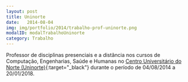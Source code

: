 ```yaml
---
layout: post
title: Uninorte
date:   2014-08-04
img: img/portfolio/2014/trabalho-prof-uninorte.png
modalID: modalTrabalhoUninorte
category: Trabalho
---
```

Professor de disciplinas presenciais e a distância nos cursos de Computação, Engenharias, Saúde e Humanas no [Centro Universitário do Norte (Uninorte)][uninorte]{:target="_black"} durante o período de 04/08/2014 a 20/01/2018. 

[uninorte]: http://uninorte.com.br/